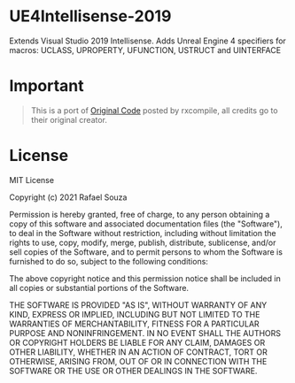 # UE4Intellisense-2019
Extends Visual Studio 2019 Intellisense. Adds Unreal Engine 4 specifiers for macros: UCLASS, UPROPERTY, UFUNCTION, USTRUCT and UINTERFACE

# Important
> This is a port of [Original Code](https://github.com/rxcompile/UE4Intellisense) posted by rxcompile, all credits go to their original creator.

# License
MIT License

Copyright (c) 2021 Rafael Souza

Permission is hereby granted, free of charge, to any person obtaining a copy
of this software and associated documentation files (the "Software"), to deal
in the Software without restriction, including without limitation the rights
to use, copy, modify, merge, publish, distribute, sublicense, and/or sell
copies of the Software, and to permit persons to whom the Software is
furnished to do so, subject to the following conditions:

The above copyright notice and this permission notice shall be included in all
copies or substantial portions of the Software.

THE SOFTWARE IS PROVIDED "AS IS", WITHOUT WARRANTY OF ANY KIND, EXPRESS OR
IMPLIED, INCLUDING BUT NOT LIMITED TO THE WARRANTIES OF MERCHANTABILITY,
FITNESS FOR A PARTICULAR PURPOSE AND NONINFRINGEMENT. IN NO EVENT SHALL THE
AUTHORS OR COPYRIGHT HOLDERS BE LIABLE FOR ANY CLAIM, DAMAGES OR OTHER
LIABILITY, WHETHER IN AN ACTION OF CONTRACT, TORT OR OTHERWISE, ARISING FROM,
OUT OF OR IN CONNECTION WITH THE SOFTWARE OR THE USE OR OTHER DEALINGS IN THE
SOFTWARE.

